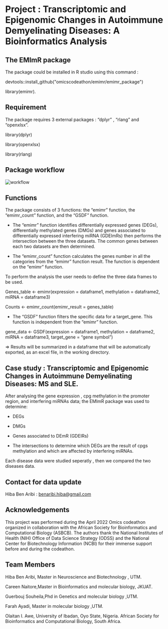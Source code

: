 # Project : Transcriptomic and Epigenomic Changes in  Autoimmune Demyelinating Diseases: A Bioinformatics Analysis

## The EMImR package 
The package could be installed in R studio using this command :

devtools::install_github("omicscodeathon/emimr/emimr_package")

library(emimr).


## Requirement
The package requires 3 external packages : “dplyr” , “rlang” and “openxlsx”.

library(dplyr)

library(openxlsx)

library(rlang)


## Package workflow
![workflow](https://user-images.githubusercontent.com/73958439/174091995-b8f8dc44-c54f-4d68-b17a-3f6f25da2d99.png)

## Functions
The package consists of 3 functions: the “emimr” function, the “emimr_count” function, and the “GSDF” function. 

* The “emimr” function identifies differentially expressed genes (DEGs), differentially methylated genes (DMGs) and genes associated to differentially expressed interfering miRNA (GDEImRs) then performs the intersection between the three datasets. The common genes between each two datasets are then determined. 

* The “emimr_count” function calculates the genes number in all the categories from the  “emimr” function result.  The function is dependent on the “emimr” function.

To perform the analysis the user needs to define the three data frames to be used.

Genes_table <- emimr(expression = dataframe1, methylation = dataframe2, miRNA = dataframe3)

Counts <- emimr_count(emimr_result = genes_table)

* The “GSDF” function filters the specific data for a target_gene. This function is independent from the  “emimr” function. 

gene_data <- GSDF(expression = dataframe1, methylation = dataframe2, miRNA = dataframe3, target_gene = “gene symbol”)


=> Results will be summarized in a dataframe that will be automatically exported, as an excel file, in the working directory.


## Case study : Transcriptomic and Epigenomic Changes in  Autoimmune Demyelinating Diseases: MS and SLE.

After analysing the gene expression , cpg methylation in the promoter region, and interfering miRNAs data; the EMImR package was used to determine:
  - DEGs
  
  - DMGs
  
  - Genes associated to DEmR (GDEIRs)
  
  - The intersections to determine which DEGs are the result of cpgs methylation and which are affected by interfering miRNAs.

Each disease data were studied seperatly , then we compared the two diseases data.


## Contact for data update 
Hiba Ben Aribi : benaribi.hiba@gmail.com

## Acknowledgements
This project was performed during the April 2022 Omics codeathon organized in collaboration with the African Society for Bioinformatics and Computational Biology (ASBCB). The authors thank the National Institutes of Health (NIH) Office of Data Science Strategy (ODSS) and the National Center for Biotechnology Information (NCBI) for their immense support before and during the codeathon.


## Team  Members
Hiba Ben Aribi, Master in Neuroscience and Biotechnology , UTM.

Careen Naitore,Master in Bioinformatics and molecular biology, JKUAT.

Guerbouj Souheila,Phd in Genetics and molecular biology ,UTM.

Farah Ayadi, Master in molecular biology ,UTM.

Olaitan I. Awe, University of Ibadan, Oyo State, Nigeria. African Society for Bioinformatics and Computational Biology, South Africa.
